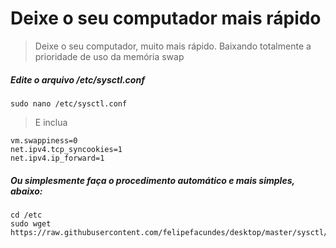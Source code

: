 # Deixe o seu computador mais rápido

> Deixe o seu computador, muito mais rápido. Baixando totalmente a prioridade de uso da memória swap

##### Edite o arquivo /etc/sysctl.conf

    sudo nano /etc/sysctl.conf

> E inclua

```
vm.swappiness=0
net.ipv4.tcp_syncookies=1
net.ipv4.ip_forward=1
```
##### Ou simplesmente faça o procedimento automático e mais simples, abaixo:
```
cd /etc
sudo wget https://raw.githubusercontent.com/felipefacundes/desktop/master/sysctl/sysctl.conf
```
